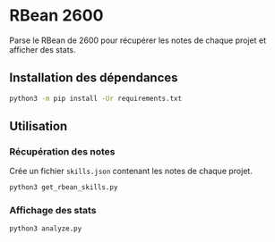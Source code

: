 # RBean 2600

Parse le RBean de 2600 pour récupérer les notes de chaque projet et afficher des stats.

## Installation des dépendances

```bash
python3 -m pip install -Ur requirements.txt
```

## Utilisation

### Récupération des notes

Crée un fichier `skills.json` contenant les notes de chaque projet.

```bash
python3 get_rbean_skills.py
```

### Affichage des stats

```bash
python3 analyze.py
```
